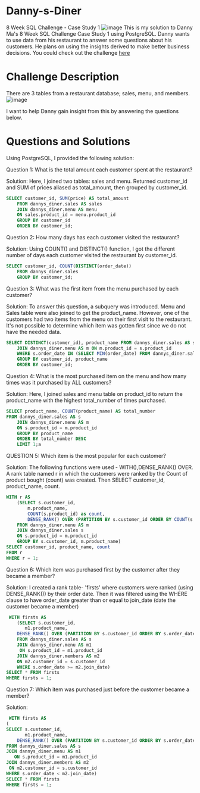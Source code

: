 # Danny-s-Diner
8 Week SQL Challenge - Case Study 1
![image](https://user-images.githubusercontent.com/98917179/168800087-a107a92f-0be0-43d2-9452-bb0c4ac12687.png)
This is my solution to Danny Ma's 8 Week SQL Challenge Case Study 1 using PostgreSQL. Danny wants to use data from his restaurant to answer some questions about his customers. He plans on using the insights derived to make better business decisions. You could check out the challenge [here](https://8weeksqlchallenge.com/case-study-1/) 

# Challenge Description
There are 3 tables from a restaurant database; sales, menu, and members. 
![image](https://user-images.githubusercontent.com/98917179/168802906-4a29738e-6e7e-4915-84b1-4d395b189ba3.png)

I want to help Danny gain insight from this by answering the questions below.

# Questions and Solutions
Using PostgreSQL, I provided the following solution:

Question 1: What is the total amount each customer spent at the restaurant?

Solution: Here, I joined two tables: sales and menu. Returned customer_id and SUM of prices aliased as total_amount, then grouped by customer_id.
```SQL
SELECT customer_id, SUM(price) AS total_amount 
	FROM dannys_diner.sales AS sales 
	JOIN dannys_diner.menu AS menu 
	ON sales.product_id = menu.product_id
	GROUP BY customer_id
	ORDER BY customer_id;
```
 
 Question 2: How many days has each customer visited the restaurant?

Solution: Using COUNT() and DISTINCT() function, I got the different number of days each customer visited the restaurant by customer_id.
```SQL
SELECT customer_id, COUNT(DISTINCT(order_date))
	FROM dannys_diner.sales
	GROUP BY customer_id;
```

Question 3: What was the first item from the menu purchased by each customer?

Solution: To answer this question, a subquery was introduced. Menu and Sales table were also joined to get the product_name. However, one of the customers had two items from the menu on their first visit to the restaurant. It's not possible to determine which item was gotten first since we do not have the needed data. 
```SQL
SELECT DISTINCT(customer_id), product_name FROM dannys_diner.sales AS s
	JOIN dannys_diner.menu AS m ON m.product_id = s.product_id
	WHERE s.order_date IN (SELECT MIN(order_date) FROM dannys_diner.sales)
    GROUP BY customer_id, product_name
    ORDER BY customer_id;
```

Question 4: What is the most purchased item on the menu and how many times was it purchased by ALL customers?

Solution: Here, I joined sales and menu table on product_id to return the product_name with the highest total_number of times purchased. 
```SQL
SELECT product_name, COUNT(product_name) AS total_number
FROM dannys_diner.sales AS s 
	JOIN dannys_diner.menu AS m 
    ON s.product_id = m.product_id
	GROUP BY product_name 
    ORDER BY total_number DESC
    LIMIT 1;a
```

QUESTION 5: Which item is the most popular for each customer? 

Solution: The following functions were used - WITH(),DENSE_RANK() OVER. A rank table named r in which the customers were ranked by the Count of product bought (count) was created. Then SELECT customer_id, product_name, count.
```SQL
WITH r AS 
	(SELECT s.customer_id,
		m.product_name,
		COUNT(s.product_id) as count,
        DENSE_RANK() OVER (PARTITION BY s.customer_id ORDER BY COUNT(s.product_id) DESC) AS r
	FROM dannys_diner.menu AS m 
	JOIN dannys_diner.sales s 
	ON s.product_id = m.product_id
	GROUP BY s.customer_id, m.product_name) 
SELECT customer_id, product_name, count
FROM r
WHERE r = 1;
```

Question 6: Which item was purchased first by the customer after they became a member?

Solution: I created a rank table- 'firsts' where customers were ranked (using DENSE_RANK()) by their order date. Then it was filtered using the WHERE clause to have order_date greater than or equal to join_date (date the customer became a member)
```SQL
 WITH firsts AS
	(SELECT s.customer_id,
       m1.product_name,
	DENSE_RANK() OVER (PARTITION BY s.customer_id ORDER BY s.order_date) AS firsts
	FROM dannys_diner.sales AS s
	JOIN dannys_diner.menu AS m1 
  	 ON s.product_id = m1.product_id
	JOIN dannys_diner.members AS m2
 	ON m2.customer_id = s.customer_id
	WHERE s.order_date >= m2.join_date)
SELECT * FROM firsts
WHERE firsts = 1;
```

Question 7: Which item was purchased just before the customer became a member?

Solution:
```SQL
 WITH firsts AS
(
SELECT s.customer_id,
       m1.product_name,
	DENSE_RANK() OVER (PARTITION BY s.customer_id ORDER BY s.order_date) AS firsts
FROM dannys_diner.sales AS s
JOIN dannys_diner.menu AS m1 
   ON s.product_id = m1.product_id
JOIN dannys_diner.members AS m2
 ON m2.customer_id = s.customer_id
WHERE s.order_date < m2.join_date)
SELECT * FROM firsts
WHERE firsts = 1;
```

